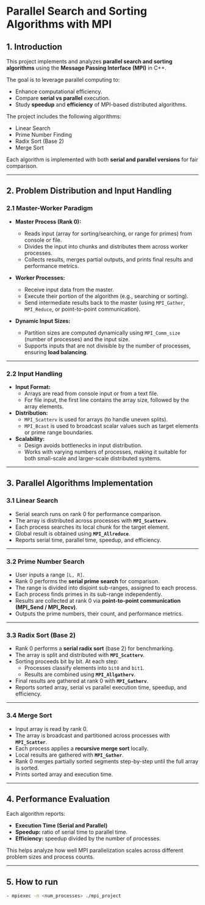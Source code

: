 # Parallel Search and Sorting Algorithms with MPI  

## 1. Introduction  
This project implements and analyzes **parallel search and sorting algorithms** using the **Message Passing Interface (MPI)** in C++.  

The goal is to leverage parallel computing to:  
- Enhance computational efficiency.  
- Compare **serial vs parallel** execution.  
- Study **speedup** and **efficiency** of MPI-based distributed algorithms.  

The project includes the following algorithms:  
- Linear Search  
- Prime Number Finding  
- Radix Sort (Base 2)  
- Merge Sort  

Each algorithm is implemented with both **serial and parallel versions** for fair comparison.  

---

## 2. Problem Distribution and Input Handling  

### 2.1 Master-Worker Paradigm  
- **Master Process (Rank 0):**  
  - Reads input (array for sorting/searching, or range for primes) from console or file.  
  - Divides the input into chunks and distributes them across worker processes.  
  - Collects results, merges partial outputs, and prints final results and performance metrics.  

- **Worker Processes:**  
  - Receive input data from the master.  
  - Execute their portion of the algorithm (e.g., searching or sorting).  
  - Send intermediate results back to the master (using `MPI_Gather`, `MPI_Reduce`, or point-to-point communication).  

- **Dynamic Input Sizes:**  
  - Partition sizes are computed dynamically using `MPI_Comm_size` (number of processes) and the input size.  
  - Supports inputs that are not divisible by the number of processes, ensuring **load balancing**.  

---

### 2.2 Input Handling  
- **Input Format:**  
  - Arrays are read from console input or from a text file.  
  - For file input, the first line contains the array size, followed by the array elements.  
- **Distribution:**  
  - `MPI_Scatterv` is used for arrays (to handle uneven splits).  
  - `MPI_Bcast` is used to broadcast scalar values such as target elements or prime range boundaries.  
- **Scalability:**  
  - Design avoids bottlenecks in input distribution.  
  - Works with varying numbers of processes, making it suitable for both small-scale and larger-scale distributed systems.  

---

## 3. Parallel Algorithms Implementation  

### 3.1 Linear Search  
- Serial search runs on rank 0 for performance comparison.  
- The array is distributed across processes with **`MPI_Scatterv`**.  
- Each process searches its local chunk for the target element.  
- Global result is obtained using **`MPI_Allreduce`**.  
- Reports serial time, parallel time, speedup, and efficiency.  

---

### 3.2 Prime Number Search  
- User inputs a range `[L, R]`.  
- Rank 0 performs the **serial prime search** for comparison.  
- The range is divided into disjoint sub-ranges, assigned to each process.  
- Each process finds primes in its sub-range independently.  
- Results are collected at rank 0 via **point-to-point communication (MPI_Send / MPI_Recv)**.  
- Outputs the prime numbers, their count, and performance metrics.  

---

### 3.3 Radix Sort (Base 2)  
- Rank 0 performs a **serial radix sort** (base 2) for benchmarking.  
- The array is split and distributed with **`MPI_Scatterv`**.  
- Sorting proceeds bit by bit. At each step:  
  - Processes classify elements into `bit0` and `bit1`.  
  - Results are combined using **`MPI_Allgatherv`**.  
- Final results are gathered at rank 0 with **`MPI_Gatherv`**.  
- Reports sorted array, serial vs parallel execution time, speedup, and efficiency.  

---

### 3.4 Merge Sort  
- Input array is read by rank 0.  
- The array is broadcast and partitioned across processes with **`MPI_Scatter`**.  
- Each process applies a **recursive merge sort** locally.  
- Local results are gathered with **`MPI_Gather`**.  
- Rank 0 merges partially sorted segments step-by-step until the full array is sorted.  
- Prints sorted array and execution time.  

---

## 4. Performance Evaluation  
Each algorithm reports:  
- **Execution Time (Serial and Parallel)**  
- **Speedup:** ratio of serial time to parallel time.  
- **Efficiency:** speedup divided by the number of processes.  

This helps analyze how well MPI parallelization scales across different problem sizes and process counts.  

---
## 5. How to run 
```bash
- mpiexec -n <num_processes> ./mpi_project
